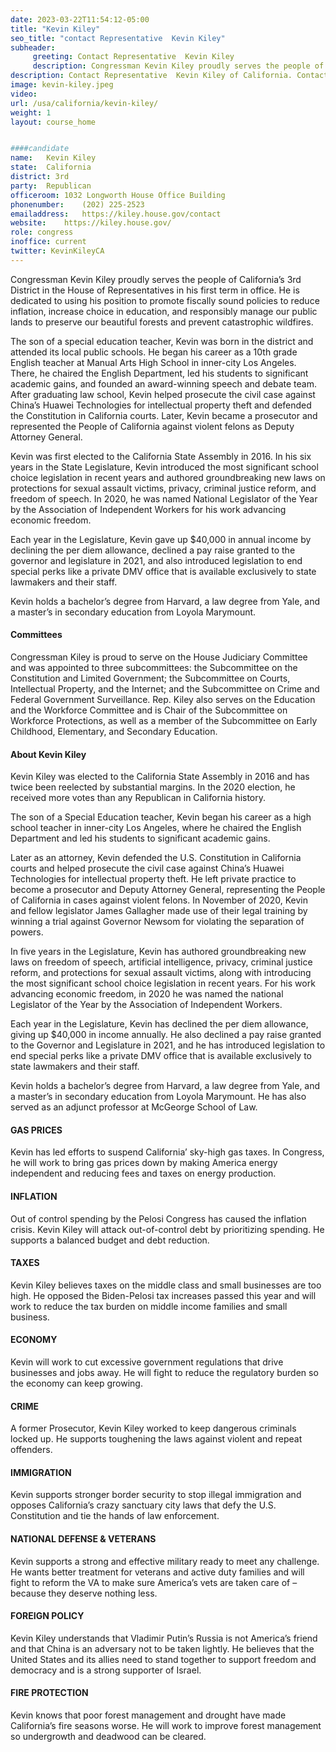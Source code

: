 ```yaml
---
date: 2023-03-22T11:54:12-05:00
title: "Kevin Kiley"
seo_title: "contact Representative  Kevin Kiley"
subheader:
     greeting: Contact Representative  Kevin Kiley 
     description: Congressman Kevin Kiley proudly serves the people of California’s 3rd District in the House of Representatives in his first term in office.
description: Contact Representative  Kevin Kiley of California. Contact information for Kevin Kiley includes email address, phone number, and mailing address.
image: kevin-kiley.jpeg
video: 
url: /usa/california/kevin-kiley/
weight: 1
layout: course_home


####candidate
name:	Kevin Kiley
state:	California
district: 3rd
party:	Republican
officeroom:	1032 Longworth House Office Building
phonenumber:	(202) 225-2523
emailaddress:	https://kiley.house.gov/contact
website:	https://kiley.house.gov/
role: congress
inoffice: current
twitter: KevinKileyCA
---
```


Congressman Kevin Kiley proudly serves the people of California’s 3rd District in the House of Representatives in his first term in office. He is dedicated to using his position to promote fiscally sound policies to reduce inflation, increase choice in education, and responsibly manage our public lands to preserve our beautiful forests and prevent catastrophic wildfires.

The son of a special education teacher, Kevin was born in the district and attended its local public schools. He began his career as a 10th grade English teacher at Manual Arts High School in inner-city Los Angeles. There, he chaired the English Department, led his students to significant academic gains, and founded an award-winning speech and debate team. After graduating law school, Kevin helped prosecute the civil case against China’s Huawei Technologies for intellectual property theft and defended the Constitution in California courts. Later, Kevin became a prosecutor and represented the People of California against violent felons as Deputy Attorney General.

Kevin was first elected to the California State Assembly in 2016. In his six years in the State Legislature, Kevin introduced the most significant school choice legislation in recent years and authored groundbreaking new laws on protections for sexual assault victims, privacy, criminal justice reform, and freedom of speech. In 2020, he was named National Legislator of the Year by the Association of Independent Workers for his work advancing economic freedom.

Each year in the Legislature, Kevin gave up $40,000 in annual income by declining the per diem allowance, declined a pay raise granted to the governor and legislature in 2021, and also introduced legislation to end special perks like a private DMV office that is available exclusively to state lawmakers and their staff.

Kevin holds a bachelor’s degree from Harvard, a law degree from Yale, and a master’s in secondary education from Loyola Marymount.

#### Committees
Congressman Kiley is proud to serve on the House Judiciary Committee and was appointed to three subcommittees: the Subcommittee on the Constitution and Limited Government; the Subcommittee on Courts, Intellectual Property, and the Internet; and the Subcommittee on Crime and Federal Government Surveillance. Rep. Kiley also serves on the Education and the Workforce Committee and is Chair of the Subcommittee on Workforce Protections, as well as a member of the Subcommittee on Early Childhood, Elementary, and Secondary Education.

#### About Kevin Kiley
Kevin Kiley was elected to the California State Assembly in 2016 and has twice been reelected by substantial margins. In the 2020 election, he received more votes than any Republican in California history.

The son of a Special Education teacher, Kevin began his career as a high school teacher in inner-city Los Angeles, where he chaired the English Department and led his students to significant academic gains.

Later as an attorney, Kevin defended the U.S. Constitution in California courts and helped prosecute the civil case against China’s Huawei Technologies for intellectual property theft. He left private practice to become a prosecutor and Deputy Attorney General, representing the People of California in cases against violent felons. In November of 2020, Kevin and fellow legislator James Gallagher made use of their legal training by winning a trial against Governor Newsom for violating the separation of powers.

In five years in the Legislature, Kevin has authored groundbreaking new laws on freedom of speech, artificial intelligence, privacy, criminal justice reform, and protections for sexual assault victims, along with introducing the most significant school choice legislation in recent years. For his work advancing economic freedom, in 2020 he was named the national Legislator of the Year by the Association of Independent Workers.

Each year in the Legislature, Kevin has declined the per diem allowance, giving up $40,000 in income annually. He also declined a pay raise granted to the Governor and Legislature in 2021, and he has introduced legislation to end special perks like a private DMV office that is available exclusively to state lawmakers and their staff.

Kevin holds a bachelor’s degree from Harvard, a law degree from Yale, and a master’s in secondary education from Loyola Marymount. He has also served as an adjunct professor at McGeorge School of Law.

#### GAS PRICES

Kevin has led efforts to suspend California’ sky-high gas taxes. In Congress, he will work to bring gas prices down by making America energy independent and reducing fees and taxes on energy production.

#### INFLATION

Out of control spending by the Pelosi Congress has caused the inflation crisis. Kevin Kiley will attack out-of-control debt by prioritizing spending. He supports a balanced budget and debt reduction.

#### TAXES

Kevin Kiley believes taxes on the middle class and small businesses are too high. He opposed the Biden-Pelosi tax increases passed this year and will work to reduce the tax burden on middle income families and small business.

#### ECONOMY

Kevin will work to cut excessive government regulations that drive businesses and jobs away. He will fight to reduce the regulatory burden so the economy can keep growing.

#### CRIME

A former Prosecutor, Kevin Kiley worked to keep dangerous criminals locked up. He supports toughening the laws against violent and repeat offenders.

#### IMMIGRATION

Kevin supports stronger border security to stop illegal immigration and opposes California’s crazy sanctuary city laws that defy the U.S. Constitution and tie the hands of law enforcement.

#### NATIONAL DEFENSE & VETERANS

Kevin supports a strong and effective military ready to meet any challenge. He wants better treatment for veterans and active duty families and will fight to reform the VA to make sure America’s vets are taken care of – because they deserve nothing less.

#### FOREIGN POLICY

Kevin Kiley understands that Vladimir Putin’s Russia is not America’s friend and that China is an adversary not to be taken lightly. He believes that the United States and its allies need to stand together to support freedom and democracy and is a strong supporter of Israel.

#### FIRE PROTECTION

Kevin knows that poor forest management and drought have made California’s fire seasons worse. He will work to improve forest management so undergrowth and deadwood can be cleared.